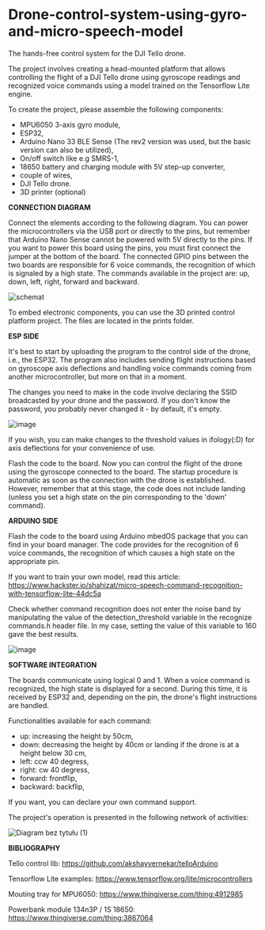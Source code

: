 # Drone-control-system-using-gyro-and-micro-speech-model
The hands-free control system for the DJI Tello drone.

The project involves creating a head-mounted platform that allows controlling the flight of a DJI Tello drone using gyroscope readings and recognized voice commands using a model trained on the Tensorflow Lite engine.

To create the project, please assemble the following components:
  - MPU6050 3-axis gyro module,
  - ESP32,
  - Arduino Nano 33 BLE Sense (The rev2 version was used, but the basic version can also be utilized),
  - On/off switch like e.g SMRS-1,
  - 18650 battery and charging module with 5V step-up converter,
  - couple of wires,
  - DJI Tello drone.
  - 3D printer (optional)

****CONNECTION DIAGRAM****

Connect the elements according to the following diagram. You can power the microcontrollers via the USB port or directly to the pins, but remember that Arduino Nano Sense cannot be powered with 5V directly to the pins. If you want to power this board using the pins, you must first connect the jumper at the bottom of the board. The connected GPIO pins between the two boards are responsible for 6 voice commands, the recognition of which is signaled by a high state.
The commands available in the project are: up, down, left, right, forward and backward.

![schemat](https://github.com/oskar0701/Drone-control-system-using-gyro-and-micro-speech-model/assets/117591871/7119259e-32fd-4274-ad60-23505d97c64e)

To embed electronic components, you can use the 3D printed control platform project. The files are located in the prints folder.

**ESP SIDE**

It's best to start by uploading the program to the control side of the drone, i.e., the ESP32. The program also includes sending flight instructions based on gyroscope axis deflections and handling voice commands coming from another microcontroller, but more on that in a moment.

The changes you need to make in the code involve declaring the SSID broadcasted by your drone and the password. If you don't know the password, you probably never changed it - by default, it's empty. 

![image](https://github.com/oskar0701/Drone-control-system-for-users-with-extended-requirements/assets/117591871/17051d70-2e70-4379-9c60-8179ad4e07ba)

If you wish, you can make changes to the threshold values in ifology(:D) ​​for axis deflections for your convenience of use.

Flash the code to the board. Now you can control the flight of the drone using the gyroscope connected to the board. The startup procedure is automatic as soon as the connection with the drone is established. However, remember that at this stage, the code does not include landing (unless you set a high state on the pin corresponding to the 'down' command).

**ARDUINO SIDE**

Flash the code to the board using Arduino mbedOS package that you can find in your board manager. The code provides for the recognition of 6 voice commands, the recognition of which causes a high state on the appropriate pin. 

If you want to train your own model, read this article: https://www.hackster.io/shahizat/micro-speech-command-recognition-with-tensorflow-lite-44dc5a

Check whether command recognition does not enter the noise band by manipulating the value of the detection_threshold variable in the recognize commands.h header file. In my case, setting the value of this variable to 160 gave the best results.

![image](https://github.com/oskar0701/Drone-control-system-for-users-with-extended-requirements/assets/117591871/d2107676-92cf-4ee0-9bea-3a17f48db99f)

**SOFTWARE INTEGRATION**

The boards communicate using logical 0 and 1. When a voice command is recognized, the high state is displayed for a second. During this time, it is received by ESP32 and, depending on the pin, the drone's flight instructions are handled. 

Functionalities available for each command:
- up: increasing the height by 50cm,
- down: decreasing the height by 40cm or landing if the drone is at a height below 30 cm,
- left: ccw 40 degress,
- right: cw 40 degress,
- forward: frontflip,
- backward: backflip,

If you want, you can declare your own command support.

The project's operation is presented in the following network of activities:

![Diagram bez tytułu (1)](https://github.com/oskar0701/Drone-control-system-using-gyro-and-micro-speech-model/assets/117591871/02dcdab9-21d5-4d84-9e8c-e92f13e86955)

**BIBLIOGRAPHY**

Tello control lib: https://github.com/akshayvernekar/telloArduino

Tensorflow Lite examples: https://www.tensorflow.org/lite/microcontrollers

Mouting tray for MPU6050: https://www.thingiverse.com/thing:4912985

Powerbank module 134n3P / 1S 18650: https://www.thingiverse.com/thing:3867064
